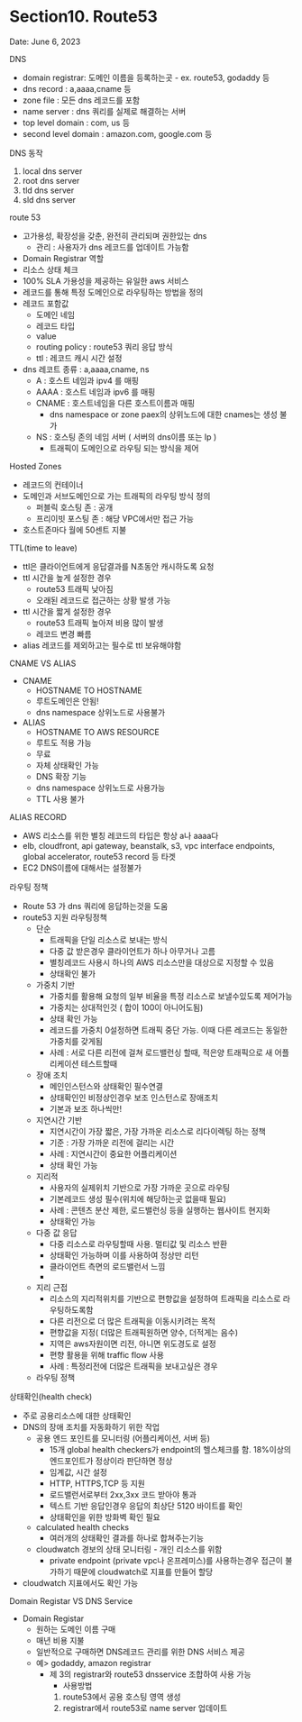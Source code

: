 # Section10. Route53

Date: June 6, 2023

DNS 

- domain registrar: 도메인 이름을 등록하는곳 - ex. route53, godaddy 등
- dns record : a,aaaa,cname  등
- zone file : 모든 dns 레코드를 포함
- name server : dns 쿼리를 실제로 해결하는 서버
- top level domain : com, us 등
- second level domain : amazon.com, google.com 등

DNS 동작

1. local dns server
2. root dns server
3. tld dns server
4. sld dns server

route 53 

- 고가용성, 확장성을 갖춘, 완전히 관리되며 권한있는 dns
    - 관리 : 사용자가 dns 레코드를 업데이트 가능함
- Domain Registrar 역할
- 리소스 상태 체크
- 100% SLA 가용성을 제공하는 유일한 aws 서비스
- 레코드를 통해 특정 도메인으로 라우팅하는 방법을 정의
- 레코드 포함값
    - 도메인 네임
    - 레코드 타입
    - value
    - routing policy : route53 쿼리 응답 방식
    - ttl  : 레코드 캐시 시간 설정
- dns 레코트 종류 : a,aaaa,cname, ns
    - A : 호스트 네임과 ipv4 를 매핑
    - AAAA : 호스트 네임과 ipv6 를 매핑
    - CNAME : 호스트네임을 다른 호스트이름과 매핑
        - dns namespace or zone paex의 상위노드에 대한 cnames는 생성 불가
    - NS : 호스팅 존의 네임 서버 ( 서버의 dns이름 또는 Ip )
        - 트래픽이 도메인으로 라우팅 되는 방식을 제어

Hosted Zones

- 레코드의 컨테이너
- 도메인과 서브도메인으로 가는 트래픽의 라우팅 방식 정의
    - 퍼블릭 호스팅 존 : 공개
    - 프리이빗 포스팅 존 : 해당 VPC에서만 접근 가능
- 호스트존마다 월에 50센트 지불

TTL(time to leave)

- ttl은 클라이언트에게 응답결과를 N초동안 캐시하도록 요청
- ttl 시간을 높게 설정한 경우
    - route53 트래픽 낮아짐
    - 오래된 레코드로 접근하는 상황 발생 가능
- ttl 시간을 짧게 설정한 경우
    - route53 트래픽 높아져 비용 많이 발생
    - 레코드 변경 빠름
- alias 레코드를 제외하고는 필수로 ttl 보유해야함

CNAME VS ALIAS

- CNAME
    - HOSTNAME TO HOSTNAME
    - 루트도메인은 안됨!
    - dns namespace 상위노드로 사용불가
- ALIAS
    - HOSTNAME TO AWS RESOURCE
    - 루트도 적용 가능
    - 무료
    - 자체 상태확인 가능
    - DNS 확장 기능
    - dns namespace 상위노드로 사용가능
    - TTL 사용 불가

ALIAS RECORD

- AWS 리소스를 위한 별칭 레코드의 타입은 항상 a나 aaaa다
- elb, cloudfront, api gateway, beanstalk, s3, vpc interface endpoints, global accelerator, route53 record 등 타겟
- EC2 DNS이름에 대해서는 설정불가

라우팅 정책 

- Route 53 가 dns 쿼리에 응답하는것을 도움
- route53 지원 라우팅정책
    - 단순
        - 트래픽을 단일 리소스로 보내는 방식
        - 다중 값 받은경우 클라이언트가 하나 아무거나 고름
        - 별칭레코드 사용시 하나의 AWS 리소스만을 대상으로 지정할 수 있음
        - 상태확인 불가
    - 가중치 기반
        - 가중치를 활용해 요청의 일부 비율을 특정 리소스로 보낼수있도록 제어가능
        - 가중치는 상대적인것 ( 합이 100이 아니어도됨)
        - 상태 확인 가능
        - 레코드를 가중치 0설정하면 트래픽 중단 가능. 이때 다른 레코드는 동일한 가중치를 갖게됨
        - 사례 : 서로 다른 리전에 걸쳐 로드밸런싱 할때, 적은양 트래픽으로 새 어플리케이션 테스트할때
    - 장애 조치
        - 메인인스턴스와 상태확인 필수연결
        - 상태확인인 비정상인경우 보조 인스턴스로 장애조치
        - 기본과 보조 하나씩만!
    - 지연시간 기반
        - 지연시간이 가장 짧은, 가장 가까운 리소스로 리다이렉팅 하는 정책
        - 기준 : 가장 가까운 리전에 걸리는 시간
        - 사례 : 지연시간이 중요한 어플리케이션
        - 상태 확인 가능
    - 지리적
        - 사용자의 실제위치 기반으로 가장 가까운 곳으로 라우팅
        - 기본레코드 생성 필수(위치에 해당하는곳 없을때 필요)
        - 사례 : 콘텐츠 분산 제한, 로드밸런싱 등을 실행하는 웹사이트 현지화
        - 상태확인 가능
    - 다중 값 응답
        - 다중 리소스로 라우팅할때 사용. 멀티값 및 리소스 반환
        - 상태확인 가능하며 이를 사용하여 정상만 리턴
        - 클라이언트 측면의 로드밸런서 느낌
        - 
    - 지리 근접
        - 리소스의 지리적위치를 기반으로 편향값을 설정하여 트래픽을 리소스로 라우팅하도록함
        - 다른 리전으로 더 많은 트래픽을 이동시키려는 목적
        - 편향값을 지정( 더많은 트래픽원하면 양수, 더적게는 음수)
        - 지역은 aws자원이면 리전, 아니면 위도경도로 설정
        - 편향 활용을 위해 traffic flow 사용
        - 사례 : 특정리전에 더많은 트래픽을 보내고싶은 경우
    - 라우팅 정책
    

상태확인(health check)

- 주로 공용리소스에 대한 상태확인
- DNS의 장애 조치를 자동화하기 위한 작업
    - 공용 엔드 포인트를 모니터링 (어플리케이션, 서버 등)
        - 15개 global health checkers가  endpoint의 헬스체크를 함. 18%이상의 엔드포인트가 정상이라 판단하면 정상
        - 임계값, 시간 설정
        - HTTP, HTTPS,TCP 등 지원
        - 로드밸런서로부터 2xx,3xx 코드 받아야 통과
        - 텍스트 기반 응답인경우 응답의 최상단 5120 바이트를 확인
        - 상태확인을 위한 방화벽 확인 필요
    - calculated health checks
        - 여러개의 상태확인 결과를 하나로 합쳐주는기능
    - cloudwatch 경보의 상태 모니터링 - 개인 리소스를 위함
        - private endpoint (private vpc나 온프레미스)를 사용하는경우 접근이 불가하기 때문에 cloudwatch로 지표를 만들어 할당
- cloudwatch 지표에서도 확인 가능

Domain Registar VS DNS Service

- Domain Registar
    - 원하는 도메인 이름 구매
    - 매년 비용 지불
    - 일반적으로 구매하면 DNS레코드 관리를 위한 DNS 서비스 제공
    - 예> godaddy, amazon registrar
        - 제 3의 registrar와 route53 dnsservice 조합하여 사용 가능
            - 사용방법
            1. route53에서 공용 호스팅 영역 생성
            2. registrar에서 route53로 name server 업데이트